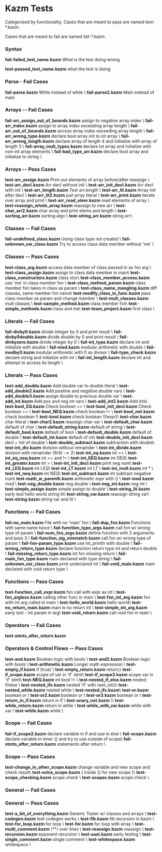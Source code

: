 # Kazm Tests 

Categorized by functionality. 
Cases that are meant to pass are named test-\*.kazm.

Cases that are meant to fail are named fail-\*.kazm.

### Syntax

**fail-failed_test_name.kazm** What is the test doing wrong  

**test-passed_test_name.kazm** what the test is doing

### Parse - Fail Cases
**fail-parse.kazm** While instead of while \\
**fail-parse2.kazm** Main instead of main

### Arrays -- Fail Cases 
**fail-arr_assign_out_of_bounds.kazm** assign to negative array index \\
**fail-arr_index.kazm** assign to array index exceeding array length \\
**fail-arr_out_of_bounds.kazm** access array index exceeding array length \\
**fail-arr_wrong_type.kazm** declare bool array init to int array \\
**fail-arr_wrong_length.kazm** declare array of length 4 and initialize with array of length 3 \\
**fail-array_mult_types.kazm** declare int array and initialize with non-int array elements \\
**fail-bad_type_arr.kazm** declare bool array and initialize to string \\

### Arrays -- Pass Cases
**test-arr_assign.kazm** Print out elements of array before/after reassign \\
**test-arr_decl.kazm** Arr decl without init \\
**test-arr_init_decl.kazm** Arr decl with init \\
**test-arr_length.kazm** Test arr.length \\
**test-arr_lit.kazm** Array init after decl \\ 
**test-arr_lit2.kazm** just array literal \\
**test-arr_print.kazm** iterate over array and print \\ 
**test-arr_read_elem.kazm** read elements of array \\ 
**test-reassign_whole_array.kazm** reassign to new arr \\
**test-char_arr2.kazm** char array and print elems and length \\
**test-sorting_arr.kazm** sorting algo \\
**test-string_arr.kazm** string arr\\

### Classes -- Fail Cases 
**fail-undefined_class.kazm** Using class type not created \\
**fail-unknown_var_class.kazm** Try to access class data member without 'me' \\

### Classes -- Pass Cases 
**test-class_arg.kazm** access data member of class passed in as fxn arg  \\
**test-class_assign.kazm** assign to class data member in main\\
**test-class_constructors.kazm** class xtor\\ 
**test-class_member_access.kazm** use 'me' in class member fxn \\
**test-class_method_param.kazm** class member fxn takes in class as param \\
**test-class_name_mangling.kazm** diff classes, same member fxn name\\ 
**test-modify_class_in_func.kazm** pass class member as param and change member \\
**test-mult_classes.kazm** mult classes \\ 
**test-sample_method.kazm** class member fxn\\
**test-simple_methods.kazm** class and me\\ 
**test-team_project.kazm** first class \\

### Literals -- Fail Cases
**fail-divby0.kazm** divide integer by 0 and print result \\
**fail-divby0double.kazm** divide double by 0 and print result \\
**fail-divbyzero.kazm** divide integer by 0 \\
**fail-int_type.kazm** declare int and initialize with double \\
**fail-mod.kazm** modular arithmetic with double \\
**fail-modby0.kazm** modular arithmetic with 0 as divisor  \\
**fail-type_check.kazm** declare string and initialize with int \\
**fail-int_length.kazm** declare int and attempt to access its length \\ 

### Literals -- Pass Cases
**test-add_double.kazm** Add double var to double literal \\
**test-add_double2.kazm** Add positive and negative double vars \\
**test-add_double3.kazm** assign double to previous double var \\
**test-add_int.kazm** Add pos and neg int vars \\
**test-add_int2.kazm** Add ints\\
**test-bool_EQ.kazm** Check boolean ==  \\
**test-bool_init_decl.kazm** Check boolean == \\
**test-bool_NEQ.kazm** check boolean != \\
**test-bool_not.kazm** check boolean !\\
**test-bool.kazm** check boolean !(!expr)\\
**test-char.kazm** char literal \\
**test-char2.kazm** reassign char var \\
**test-default_char.kazm** default of char  \\
**test-default_string.kazm** default of string \\
**test-default_bool.kazm** default of bool \\
**test-default_double.kazm** default of double \\
**test-default_int.kazm** default of int\\
**test-double_init_decl.kazm** decl + init of double \\
**test-double_subtract.kazm** subtraction with double\\
**test-int_div.kazm** division without remainder \\
**test-int_divide.kazm** division with remainder (9/4) --> 2\\
**test-int_eq.kazm** int == \\
**test-int_eq_neq.kazm** int == and != \\ 
**test-int_GEQ.kazm** int GEQ\\
**test-int_greater.kazm** int > \\
**test-int_init_decl.kazm** print neg num\\ 
**test-int_LEQ.kazm** int LEQ\\
**test-int_LT.kazm** int LT \\
**test-int_mult.kazm** int * \\
**test-int_neq.kazm** int NEQ\\
**test-int_subtract.kazm** int subtract negative num\\
**test-math_w_parenth.kazm** arithmetic expr with () \\ 
**test-mod.kazm** mod \\
**test-neg_double.kazm**  neg double \\
**test-neg_int.kazm** neg int \\
**test-simple_assign.kazm** simple assign to double \\
**test-string_lit.kazm** early test hello world string lit\\
**test-string_var.kazm** reassign string var\\ 
**test-string.kazm** string var and lit  \\


### Functions -- Fail Cases
**fail-no_main.kazm** File with no 'main' fxn \\
**fail-dup_fxn.kazm** Functions with same name twice \\
**fail-function_type_args.kazm** call fxn w/ wrong type of param \\
**fail-num_fxn_args.kazm** define function with 2 arguments and pass 3 \\
**fail-function_sig_mismatch.kazm** call fxn w/ wrong type of param \\
**fail-fxn-param_type.kazm** use int_println with double \\
**fail-wrong_return_type.kazm** declare function return type int and return double  \\
**fail-missing_return_type.kazm** int fxn missing return \\
**fail-main_fxn_type.kazm** main declared with type string \\ 
**fail-unknown_var_class.kazm** print undeclared int \\
**fail-void_main.kazm** main declared with void return type \\

### Functions -- Pass Cases
**test-function_call_expr.kazm** fxn call with expr as int \\
**test-fxn_argless.kazm** calling other func in main \\
**test-fxn_int_arg.kazm** fxn with int arg called in main \\
**test-hello_world.kazm** hello world\\
**test-no_return_main.kazm** main w no return int \\
**test-simple_int_arg.kazm** early test - int param in arg\\
**test-void_return.kazm** call void fxn in main \\


### Operators -- Fail Cases
**test-stmts_after_return.kazm**

### Operators & Control Flows -- Pass Cases
**test-and.kazm**  Boolean logic with bools \\
**test-and2.kazm** Boolean logic with bools \\
**test-arithmetic.kazm**  Longer math expression \\
**test-empty_if.kazm** if (true) \\
**test-empty_return.kazm** return;\\
**test-if_scope.kazm** scope of var in 'if' stmt\\
**test-if_scope3.kazm** scope var in 'if' stmt\\
**test-NEQ.kazm** int bool != \\
**test-nested_if_else.kazm** nested if/else  \\
**test-nested_ifs.kazm** nested 'if' with next_int()\\
**test-nested_while.kazm** nested while \\
**test-nested_ifs.kazm**\\
**test-or.kazm** boolean or \\
**test-or2.kazm** boolean or \\
**test-or3.kazm** boolean or \\
**test-return_in_if.kazm** return in if \\
**test-unary_not.kazm** !\\
**test-while_return.kazm** return in while \\
**test-while_with_var.kazm** while with var 
\\
**test-while.kazm** while \\

### Scope -- Fail Cases
**fail-if_scope2.kazm** declare variable in if and use in else \\
**fail-scope.kazm** declare variable in inner {} and try to use outside of scope\\
**fail-stmts_after_return.kazm** statements after return \\


### Scope -- Pass Cases
**test-change_in_other_scope.kazm** change variable and new scope and check result\\
**test-extra_scope.kazm** { inside {} for new scope }\\
**test-scope_checking.kazm** scope check \\
**test-scopes.kazm** scope check \\

### General -- Fail Cases

### General -- Pass Cases
**test-a_bit_of_everything.kazm** Generic Tester w/ classes and arrays \\
**test-codegen.kazm** test codegen works \\
**test-fib.kazm** fib recursion in kazm \\
**test-for_loop.kazm** for loop \\
**test-for.kazm** for loop with array \\
**test-multi_comment.kazm** /**/ over lines \\
**test-reassign.kazm** reassign \\
**test-recursion.kazm** exponent recursion \\
**test-sast.kazm** early testing \\
**test-single_comment.kazm** single comment \\
**test-whitespace.kazm** whitespace \\

